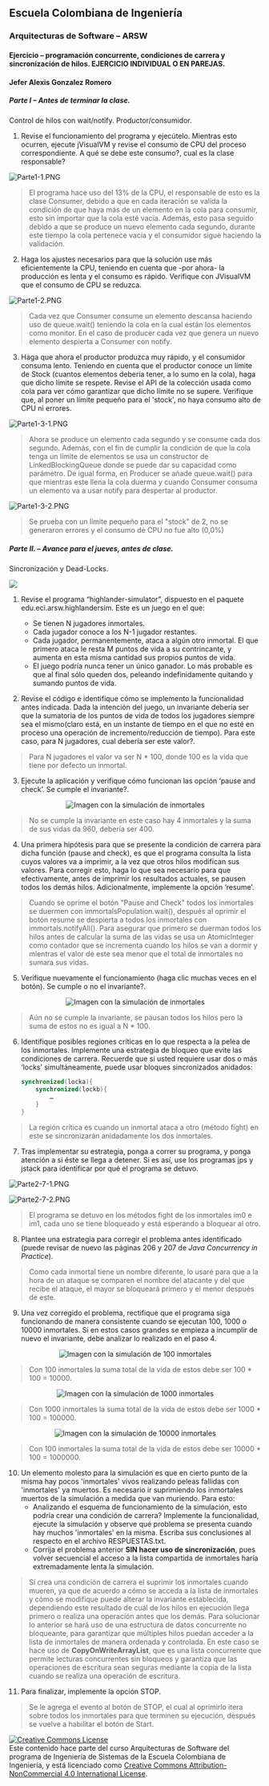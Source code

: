 
## Escuela Colombiana de Ingeniería

### Arquitecturas de Software – ARSW

#### Ejercicio – programación concurrente, condiciones de carrera y sincronización de hilos. EJERCICIO INDIVIDUAL O EN PAREJAS.

#### Jefer Alexis Gonzalez Romero

##### Parte I – Antes de terminar la clase.

Control de hilos con wait/notify. Productor/consumidor.

1. Revise el funcionamiento del programa y ejecútelo. Mientras esto ocurren, ejecute jVisualVM y revise el consumo de CPU del proceso correspondiente. A qué se debe este consumo?, cual es la clase responsable?

![Parte1-1.PNG](img%2FParte1-1.PNG)

> El programa hace uso del 13% de la CPU, el responsable de esto es la clase Consumer, debido a que en cada iteración se valida la condición de que haya más de un elemento en la cola para consumir, esto sin importar que la cola esté vacía. Además, esto pasa seguido debido a que se produce un nuevo elemento cada segundo, durante este tiempo la cola pertenece vacia y el consumidor sigue haciendo la validación.

2. Haga los ajustes necesarios para que la solución use más eficientemente la CPU, teniendo en cuenta que -por ahora- la producción es lenta y el consumo es rápido. Verifique con JVisualVM que el consumo de CPU se reduzca.

![Parte1-2.PNG](img%2FParte1-2.PNG)

> Cada vez que Consumer consume un elemento descansa haciendo uso de queue.wait() teniendo la cola en la cual están los elementos como monitor. En el caso de producer cada vez que genera un nuevo elemento despierta a Consumer con notify.

3. Haga que ahora el productor produzca muy rápido, y el consumidor consuma lento. Teniendo en cuenta que el productor conoce un límite de Stock (cuantos elementos debería tener, a lo sumo en la cola), haga que dicho límite se respete. Revise el API de la colección usada como cola para ver cómo garantizar que dicho límite no se supere. Verifique que, al poner un límite pequeño para el 'stock', no haya consumo alto de CPU ni errores.

![Parte1-3-1.PNG](img%2FParte1-3-1.PNG)

> Ahora se produce un elemento cada segundo y se consume cada dos segundo. Además, con el fin de cumplir la condición de que la cola tenga un límite de elementos se usa un constructor de LinkedBlockingQueue donde se puede dar su capacidad como parámetro. De igual forma, en Producer se añade queue.wait() para que mientras este llena la cola duerma y cuando Consumer consuma un elemento va a usar notify para despertar al productor. 

![Parte1-3-2.PNG](img%2FParte1-3-2.PNG)

> Se prueba con un límite pequeño para el "stock" de 2, no se generaron errores y el consumo de CPU no fue alto (0,0%)


##### Parte II. – Avance para el jueves, antes de clase.

Sincronización y Dead-Locks.

![](http://files.explosm.net/comics/Matt/Bummed-forever.png)

1. Revise el programa “highlander-simulator”, dispuesto en el paquete edu.eci.arsw.highlandersim. Este es un juego en el que:

	* Se tienen N jugadores inmortales.
	* Cada jugador conoce a los N-1 jugador restantes.
	* Cada jugador, permanentemente, ataca a algún otro inmortal. El que primero ataca le resta M puntos de vida a su contrincante, y aumenta en esta misma cantidad sus propios puntos de vida.
	* El juego podría nunca tener un único ganador. Lo más probable es que al final sólo queden dos, peleando indefinidamente quitando y sumando puntos de vida.

2. Revise el código e identifique cómo se implemento la funcionalidad antes indicada. Dada la intención del juego, un invariante debería ser que la sumatoria de los puntos de vida de todos los jugadores siempre sea el mismo(claro está, en un instante de tiempo en el que no esté en proceso una operación de incremento/reducción de tiempo). Para este caso, para N jugadores, cual debería ser este valor?.

> Para N jugadores el valor va ser N * 100, donde 100 es la vida que tiene por defecto un inmortal.

3. Ejecute la aplicación y verifique cómo funcionan las opción ‘pause and check’. Se cumple el invariante?.

<p align="center">
    <img src="img/Parte2-3.png" alt="Imagen con la simulación de inmortales">
</p>

> No se cumple la invariante en este caso hay 4 inmortales y la suma de sus vidas da 960, debería ser 400.

4. Una primera hipótesis para que se presente la condición de carrera para dicha función (pause and check), es que el programa consulta la lista cuyos valores va a imprimir, a la vez que otros hilos modifican sus valores. Para corregir esto, haga lo que sea necesario para que efectivamente, antes de imprimir los resultados actuales, se pausen todos los demás hilos. Adicionalmente, implemente la opción ‘resume’.

> Cuando se oprime el botón "Pause and Check" todos los inmortales se duermen con immortalsPopulation.wait(), después al oprimir el botón resume se despierta a todos los inmortales con immortals.notifyAll(). Para asegurar que primero se duerman todos los hilos antes de calcular la suma de las vidas se usa un AtomicInteger como contador que se incrementa cuando los hilos se van a dormir y mientras el valor de este sea menor que el total de inmortales no sumara sus vidas.

5. Verifique nuevamente el funcionamiento (haga clic muchas veces en el botón). Se cumple o no el invariante?.

<p align="center">
    <img src="img/Parte2-5.png" alt="Imagen con la simulación de inmortales">
</p>

> Aún no se cumple la invariante, se pausan todos los hilos pero la suma de estos no es igual a N * 100.

6. Identifique posibles regiones críticas en lo que respecta a la pelea de los inmortales. Implemente una estrategia de bloqueo que evite las condiciones de carrera. Recuerde que si usted requiere usar dos o más ‘locks’ simultáneamente, puede usar bloques sincronizados anidados:

	```java
	synchronized(locka){
		synchronized(lockb){
			…
		}
	}
	```
> La región crítica es cuando un inmortal ataca a otro (método fight) en este se sincronizarán anidadamente los dos inmortales.

7. Tras implementar su estrategia, ponga a correr su programa, y ponga atención a si éste se llega a detener. Si es así, use los programas jps y jstack para identificar por qué el programa se detuvo.

![Parte2-7-1.PNG](img%2FParte2-7-1.PNG)

![Parte2-7-2.PNG](img%2FParte2-7-2.PNG)

> El programa se detuvo en los métodos fight de los inmortales im0 e im1, cada uno se tiene bloqueado y está esperando a bloquear al otro. 

8. Plantee una estrategia para corregir el problema antes identificado (puede revisar de nuevo las páginas 206 y 207 de _Java Concurrency in Practice_).

> Como cada inmortal tiene un nombre diferente, lo usaré para que a la hora de un ataque se comparen el nombre del atacante y del que recibe el ataque, el mayor se bloqueará primero y el menor después de este. 

9. Una vez corregido el problema, rectifique que el programa siga funcionando de manera consistente cuando se ejecutan 100, 1000 o 10000 inmortales. Si en estos casos grandes se empieza a incumplir de nuevo el invariante, debe analizar lo realizado en el paso 4.

<p align="center">
    <img src="img/Parte2-9-1.png" alt="Imagen con la simulación de 100 inmortales">
</p>

> Con 100 inmortales la suma total de la vida de estos debe ser 100 * 100 = 10000.

<p align="center">
    <img src="img/Parte2-9-2.png" alt="Imagen con la simulación de 1000 inmortales">
</p>

> Con 1000 inmortales la suma total de la vida de estos debe ser 1000 * 100 = 100000.

<p align="center">
    <img src="img/Parte2-9-3.png" alt="Imagen con la simulación de 10000 inmortales">
</p>

> Con 100 inmortales la suma total de la vida de estos debe ser 10000 * 100 = 1000000.

10. Un elemento molesto para la simulación es que en cierto punto de la misma hay pocos 'inmortales' vivos realizando peleas fallidas con 'inmortales' ya muertos. Es necesario ir suprimiendo los inmortales muertos de la simulación a medida que van muriendo. Para esto:
	* Analizando el esquema de funcionamiento de la simulación, esto podría crear una condición de carrera? Implemente la funcionalidad, ejecute la simulación y observe qué problema se presenta cuando hay muchos 'inmortales' en la misma. Escriba sus conclusiones al respecto en el archivo RESPUESTAS.txt.
	* Corrija el problema anterior __SIN hacer uso de sincronización__, pues volver secuencial el acceso a la lista compartida de inmortales haría extremadamente lenta la simulación.
> Sí crea una condición de carrera el suprimir los inmortales cuando mueren, ya que de acuerdo a cómo se acceda a la lista de inmortales y cómo se modifique puede alterar la invariante establecida, dependiendo este resultado de cuál de los hilos en ejecución llega primero o realiza una operación antes que los demás. Para solucionar lo anterior se hará uso de una estructura de datos concurrente no bloqueante, para garantizar que múltiples hilos puedan acceder a la lista de inmortales de manera ordenada y controlada.
> En este caso se hace uso de **CopyOnWriteArrayList**, que es una lista concurrente que permite lecturas concurrentes sin bloqueos y garantiza que las operaciones de escritura sean seguras mediante la copia de la lista cuando se realiza una operación de escritura.

11. Para finalizar, implemente la opción STOP.

> Se le agrega el evento al botón de STOP, el cual al oprimirlo itera sobre todos los inmortales para que terminen su ejecución, después se vuelve a habilitar el botón de Start.

<!--
### Criterios de evaluación

1. Parte I.
	* Funcional: La simulación de producción/consumidor se ejecuta eficientemente (sin esperas activas).

2. Parte II. (Retomando el laboratorio 1)
	* Se modificó el ejercicio anterior para que los hilos llevaran conjuntamente (compartido) el número de ocurrencias encontradas, y se finalizaran y retornaran el valor en cuanto dicho número de ocurrencias fuera el esperado.
	* Se garantiza que no se den condiciones de carrera modificando el acceso concurrente al valor compartido (número de ocurrencias).


2. Parte III.
	* Diseño:
		- Coordinación de hilos:
			* Para pausar la pelea, se debe lograr que el hilo principal induzca a los otros a que se suspendan a sí mismos. Se debe también tener en cuenta que sólo se debe mostrar la sumatoria de los puntos de vida cuando se asegure que todos los hilos han sido suspendidos.
			* Si para lo anterior se recorre a todo el conjunto de hilos para ver su estado, se evalúa como R, por ser muy ineficiente.
			* Si para lo anterior los hilos manipulan un contador concurrentemente, pero lo hacen sin tener en cuenta que el incremento de un contador no es una operación atómica -es decir, que puede causar una condición de carrera- , se evalúa como R. En este caso se debería sincronizar el acceso, o usar tipos atómicos como AtomicInteger).

		- Consistencia ante la concurrencia
			* Para garantizar la consistencia en la pelea entre dos inmortales, se debe sincronizar el acceso a cualquier otra pelea que involucre a uno, al otro, o a los dos simultáneamente:
			* En los bloques anidados de sincronización requeridos para lo anterior, se debe garantizar que si los mismos locks son usados en dos peleas simultánemante, éstos será usados en el mismo orden para evitar deadlocks.
			* En caso de sincronizar el acceso a la pelea con un LOCK común, se evaluará como M, pues esto hace secuencial todas las peleas.
			* La lista de inmortales debe reducirse en la medida que éstos mueran, pero esta operación debe realizarse SIN sincronización, sino haciendo uso de una colección concurrente (no bloqueante).

	

	* Funcionalidad:
		* Se cumple con el invariante al usar la aplicación con 10, 100 o 1000 hilos.
		* La aplicación puede reanudar y finalizar(stop) su ejecución.
		
		-->

<a rel="license" href="http://creativecommons.org/licenses/by-nc/4.0/"><img alt="Creative Commons License" style="border-width:0" src="https://i.creativecommons.org/l/by-nc/4.0/88x31.png" /></a><br />Este contenido hace parte del curso Arquitecturas de Software del programa de Ingeniería de Sistemas de la Escuela Colombiana de Ingeniería, y está licenciado como <a rel="license" href="http://creativecommons.org/licenses/by-nc/4.0/">Creative Commons Attribution-NonCommercial 4.0 International License</a>.
